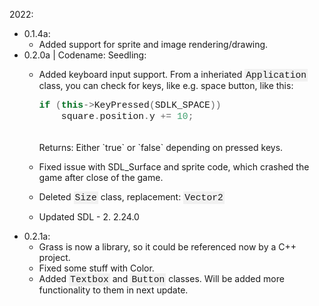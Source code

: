 <style>
code {
  font-family: Consolas,"courier new";
  background-color: #f1f1f1;
  padding: 2px;
  font-size: 105%;
}
</style>
2022:
 - 0.1.4a:
   - Added support for sprite and image rendering/drawing.
 - 0.2.0a | Codename: Seedling:
   - Added keyboard input support. 
     From a inheriated `Application` class, you can check for keys, like e.g. space button, like this: 
     ```cpp
     if (this->KeyPressed(SDLK_SPACE)) 
         square.position.y += 10;
     ```
     <br>
     Returns: Either `true` or `false` depending on pressed keys.
    - Fixed issue with SDL_Surface and sprite code, which crashed the game after close of the game.
    
    - Deleted `Size` class, replacement: `Vector2`
    
    - Updated SDL -  2. 2.24.0
  - 0.2.1a: 
    - Grass is now a library, so it could be referenced now by a C++ project.
    - Fixed some stuff with Color.
    - Added `Textbox` and `Button` classes. Will be added more functionality to them in next update. 